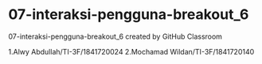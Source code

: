 # 07-interaksi-pengguna-breakout_6
07-interaksi-pengguna-breakout_6 created by GitHub Classroom

1.Alwy Abdullah/TI-3F/1841720024
2.Mochamad Wildan/TI-3F/1841720140
